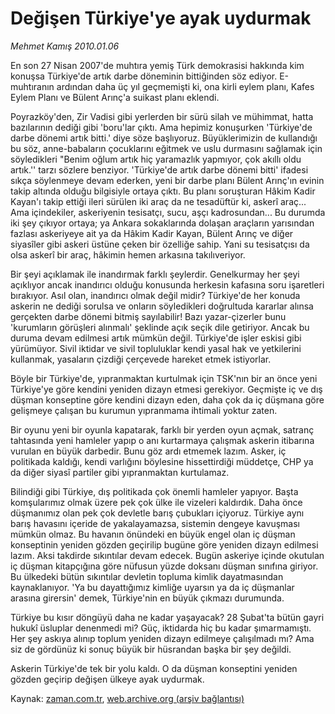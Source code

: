 # Değişen Türkiye'ye ayak uydurmak

*Mehmet Kamış 2010.01.06*

<tr><td class="metin" colspan="2" style="padding-top: 20px; padding-left: 5px; ">En son 27 Nisan 2007'de muhtıra yemiş Türk demokrasisi hakkında kim konuşsa Türkiye'de artık darbe döneminin bittiğinden söz ediyor. E-muhtıranın ardından daha üç yıl geçmemişti ki, ona kirli eylem planı, Kafes Eylem Planı ve Bülent Arınç'a suikast planı eklendi.</td></tr><tr><td class="metin" colspan="2" style="padding-top: 20px; padding-left: 5px; "><p>Poyrazköy'den, Zir Vadisi gibi yerlerden bir sürü silah ve mühimmat, hatta bazılarının dediği gibi 'boru'lar çıktı. Ama hepimiz konuşurken 'Türkiye'de darbe dönemi artık bitti.' diye söze başlıyoruz. Büyüklerimizin de kullandığı bu söz, anne-babaların çocuklarını eğitmek ve uslu durmasını sağlamak için söyledikleri "Benim oğlum artık hiç yaramazlık yapmıyor, çok akıllı oldu artık.'' tarzı sözlere benziyor. 'Türkiye'de artık darbe dönemi bitti' ifadesi sıkça söylenmeye devam ederken, yeni bir darbe planı Bülent Arınç'ın evinin takip altında olduğu bilgisiyle ortaya çıktı. Bu planı soruşturan Hâkim Kadir Kayan'ı takip ettiği ileri sürülen iki araç da ne tesadüftür ki, askerî araç... Ama içindekiler, askeriyenin tesisatçı, sucu, aşçı kadrosundan... Bu durumda iki şey çıkıyor ortaya; ya Ankara sokaklarında dolaşan araçların yarısından fazlası askeriyeye ait ya da Hâkim Kadir Kayan, Bülent Arınç ve diğer siyasîler gibi askeri üstüne çeken bir özelliğe sahip. Yani su tesisatçısı da olsa askerî bir araç, hâkimin hemen arkasına takılıveriyor.
<p> Bir şeyi açıklamak ile inandırmak farklı şeylerdir. Genelkurmay her şeyi açıklıyor ancak inandırıcı olduğu konusunda herkesin kafasına soru işaretleri bırakıyor. Asıl olan, inandırıcı olmak değil midir? Türkiye'de her konuda askerin ne dediği sorulsa ve onların söyledikleri doğrultuda kararlar alınsa gerçekten darbe dönemi bitmiş sayılabilir! Bazı yazar-çizerler bunu 'kurumların görüşleri alınmalı' şeklinde açık seçik dile getiriyor. Ancak bu duruma devam edilmesi artık mümkün değil. Türkiye'de işler eskisi gibi yürümüyor. Sivil iktidar ve sivil topluluklar kendi yasal hak ve yetkilerini kullanmak, yasaların çizdiği çerçevede hareket etmek istiyorlar. 
<p>Böyle bir Türkiye'de, yıpranmaktan kurtulmak için TSK'nın bir an önce yeni Türkiye'ye göre kendini yeniden dizayn etmesi gerekiyor. Geçmişte iç ve dış düşman konseptine göre kendini dizayn eden, daha çok da iç düşmana göre gelişmeye çalışan bu kurumun yıpranmama ihtimali yoktur zaten.
<p>Bir oyunu yeni bir oyunla kapatarak, farklı bir yerden oyun açmak, satranç tahtasında yeni hamleler yapıp o anı kurtarmaya çalışmak askerin itibarına vurulan en büyük darbedir. Bunu göz ardı etmemek lazım. Asker, iç politikada kaldığı, kendi varlığını böylesine hissettirdiği müddetçe, CHP ya da diğer siyasî partiler gibi yıpranmaktan kurtulamaz. 
<p>Bilindiği gibi Türkiye, dış politikada çok önemli hamleler yapıyor. Başta komşularımız olmak üzere pek çok ülke ile vizeleri kaldırdık. Daha önce düşmanımız olan pek çok devletle barış çubukları içiyoruz. Türkiye aynı barış havasını içeride de yakalayamazsa, sistemin dengeye kavuşması mümkün olmaz. Bu havanın önündeki en büyük engel olan iç düşman konseptinin yeniden gözden geçirilip bugüne göre yeniden dizayn edilmesi lazım. Aksi takdirde sıkıntılar devam edecek. Bugün askeriye içinde okutulan iç düşman kitapçığına göre nüfusun yüzde doksanı düşman sınıfına giriyor. Bu ülkedeki bütün sıkıntılar devletin topluma kimlik dayatmasından kaynaklanıyor. 'Ya bu dayattığımız kimliğe uyarsın ya da iç düşmanlar arasına girersin' demek, Türkiye'nin en büyük çıkmazı durumunda.
<p>Türkiye bu kısır döngüyü daha ne kadar yaşayacak? 28 Şubat'ta bütün gayri hukukî üsluplar denenmedi mi? Güç, iktidarda hiç bu kadar şımarmamıştı. Her şey askıya alınıp toplum yeniden dizayn edilmeye çalışılmadı mı? Ama siz de gördünüz ki sonuç büyük bir hüsrandan başka bir şey değildi.
<p>Askerin Türkiye'de tek bir yolu kaldı. O da düşman konseptini yeniden gözden geçirip değişen ülkeye ayak uydurmak. <br/></p></p></p></p></p></p></p></td></tr>

Kaynak: [zaman.com.tr](http://zaman.com.tr/yazar.do?yazino=936495), [web.archive.org (arşiv bağlantısı)](http://web.archive.org/web/20100117023304/http://www.zaman.com.tr:80/yazar.do?yazino=936495)
